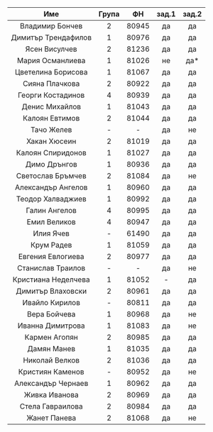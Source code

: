 |         Име         | Група |   ФН  | зад.1 | зад.2 |
|:-------------------:|:-----:|:-----:|:-----:|:-----:|
|   Владимир Бончев   |   2   | 80945 |   да  |   да  |
| Димитър Трендафилов |   1   | 80976 |   да  |   да  |
|    Ясен Висулчев    |   2   | 81236 |   да  |   да  |
|   Мария Османлиева  |   1   | 81026 |   не  |  да*  |
|  Цветелина Борисова |   1   | 81067 |   да  |   да  |
|    Сияна Плачкова   |   2   | 80922 |   да  |   да  |
|  Георги Костадинов  |   4   | 80939 |   да  |   да  |
|   Денис Михайлов    |   1   | 81043 |   да  |   да  |
|    Калоян Евтимов   |   2   | 81044 |   да  |   да  |
|      Тачо Желев     |   -   |   -   |   да  |   не  |
|     Хакан Хюсеин    |   2   | 81019 |   да  |   да  |
|  Калоян Спиридонов  |   1   | 81027 |   да  |   да  |
|     Димо Дрънгов    |   1   | 80936 |   да  |   да  |
|  Светослав Бръмчев  |   2   | 81084 |   да  |   не  |
|  Александър Ангелов |   1   | 80960 |   да  |   да  |
|  Теодор Халваджиев  |   1   | 80992 |   да  |   да  |
|    Галин Ангелов    |   4   | 80995 |   да  |   да  |
|     Емил Великов    |   4   | 80947 |   да  |   да  |
|      Илия Ячев      |   -   | 61490 |   да  |   да  |
|      Крум Радев     |   1   | 81059 |   да  |   да  |
|  Евгения Евлогиева  |   2   | 80977 |   да  |   да  |
|  Станислав Траилов  |   -   |   -   |   да  |   не  |
| Кристиана Неделчева |   1   | 81052 |   -   |   да  |
|  Димитър Влаховски  |   2   | 80961 |   да  |   да  |
|    Ивайло Кирилов   |   -   | 80811 |   да  |   да  |
|     Вера Бойчева    |   1   | 80968 |   да  |   не  |
|   Иванна Димитрова  |   1   | 81083 |   да  |   не  |
|     Кармен Агопян   |   2   | 80985 |   да  |   да  |
|     Дамян Манев     |   1   | 81035 |   да  |   да  |
|    Николай Велков   |   2   | 81036 |   да  |   да  |
|   Кристиян Каменов  |   -   | 80952 |   да  |   не  |
|  Александър Чернаев |   1   | 80962 |   да  |   да  |
|    Живка Иванова    |   2   | 80969 |   да  |   да  |
|   Стела Гавраилова  |   2   | 80984 |   да  |   да  |
|     Жанет Панева    |   2   | 81068 |   да  |   не  |

